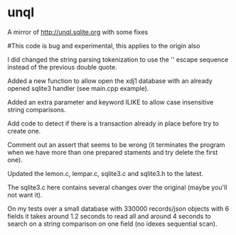 # unql
 A mirror of http://unql.sqlite.org with some fixes

#This code is bug and experimental, this applies to the origin also

I did changed the string parsing tokenization to use the '\' escape sequence 
instead of the previous double quote.

Added a new function to allow open the xdj1 database with an already opened 
sqlite3 handler (see main.cpp example).

Added an extra parameter and keyword ILIKE to allow case insensitive string comparisons.

Add code to detect if there is a transaction already in place before try to 
create one.

Comment out an assert that seems to be wrong (it terminates the program when we 
have more than one prepared staments and try delete the first one).

Updated the lemon.c, lempar.c, sqlite3.c and sqlite3.h to the latest.

The sqlite3.c here contains several changes over the original 
(maybe you'll not want it).

On my tests over a small database with 330000 records/json objects with 6 fields 
it takes around 1.2 seconds to read all and around 4 seconds to search on a string 
comparison on one field (no idexes sequential scan).

